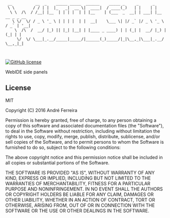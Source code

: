 ``` 
 __          __  _    _____ _____  ______    _____ _     _      _                
 \ \        / / | |  |_   _|  __ \|  ____|  / ____(_)   | |    | |               
  \ \  /\  / /__| |__  | | | |  | | |__    | (___  _  __| | ___| |__   __ _ _ __ 
   \ \/  \/ / _ \ '_ \ | | | |  | |  __|    \___ \| |/ _` |/ _ \ '_ \ / _` | '__|
    \  /\  /  __/ |_) || |_| |__| | |____ _ ____) | | (_| |  __/ |_) | (_| | |   
     \/  \/ \___|_.__/_____|_____/|______(_)_____/|_|\__,_|\___|_.__/ \__,_|_|   
                                                                                 
                                                                                                                                                                                                                                                                                                   
```                                                                                                                                                 

[![GitHub license](https://img.shields.io/badge/license-MIT-blue.svg)](https://raw.githubusercontent.com/jsrun/wi.core.sidebar/master/LICENSE)

WebIDE side panels

## License

  MIT
  
  Copyright (C) 2016 André Ferreira

  Permission is hereby granted, free of charge, to any person obtaining a copy of this software and associated documentation files (the "Software"), to deal in the Software without restriction, including without limitation the rights to use, copy, modify, merge, publish, distribute, sublicense, and/or sell copies of the Software, and to permit persons to whom the Software is furnished to do so, subject to the following conditions:

  The above copyright notice and this permission notice shall be included in all copies or substantial portions of the Software.

  THE SOFTWARE IS PROVIDED "AS IS", WITHOUT WARRANTY OF ANY KIND, EXPRESS OR IMPLIED, INCLUDING BUT NOT LIMITED TO THE WARRANTIES OF MERCHANTABILITY, FITNESS FOR A PARTICULAR PURPOSE AND NONINFRINGEMENT. IN NO EVENT SHALL THE AUTHORS OR COPYRIGHT HOLDERS BE LIABLE FOR ANY CLAIM, DAMAGES OR OTHER LIABILITY, WHETHER IN AN ACTION OF CONTRACT, TORT OR OTHERWISE, ARISING FROM, OUT OF OR IN CONNECTION WITH THE SOFTWARE OR THE USE OR OTHER DEALINGS IN THE SOFTWARE.